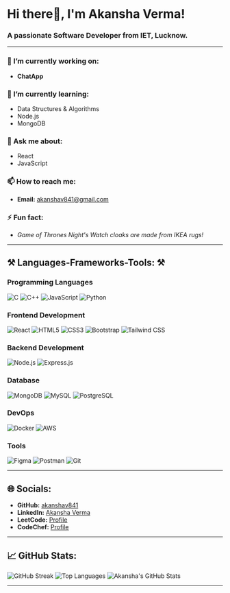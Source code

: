 # Hi there👋, I'm Akansha Verma!

### A passionate Software Developer from IET, Lucknow.

---

### 🔭 I’m currently working on:
- **ChatApp**  

### 🌱 I’m currently learning:
- Data Structures & Algorithms
- Node.js
- MongoDB

### 💬 Ask me about:
- React
- JavaScript

### 📫 How to reach me:
- **Email:** akanshav841@gmail.com

### ⚡ Fun fact:
- *Game of Thrones Night's Watch cloaks are made from IKEA rugs!*

---

## ⚒️ Languages-Frameworks-Tools: ⚒️

### **Programming Languages**

![C](https://img.shields.io/badge/-C-00599C?logo=c&logoColor=white&style=flat)
![C++](https://img.shields.io/badge/-C++-00599C?logo=c%2B%2B&logoColor=white&style=flat)
![JavaScript](https://img.shields.io/badge/-JavaScript-F7DF1E?logo=javascript&logoColor=black&style=flat)
![Python](https://img.shields.io/badge/-Python-3776AB?logo=python&logoColor=white&style=flat)

### **Frontend Development**

![React](https://img.shields.io/badge/-React-61DAFB?logo=react&logoColor=black&style=flat)
![HTML5](https://img.shields.io/badge/-HTML5-E34F26?logo=html5&logoColor=white&style=flat)
![CSS3](https://img.shields.io/badge/-CSS3-1572B6?logo=css3&logoColor=white&style=flat)
![Bootstrap](https://img.shields.io/badge/-Bootstrap-7952B3?logo=bootstrap&logoColor=white&style=flat)
![Tailwind CSS](https://img.shields.io/badge/-TailwindCSS-38B2AC?logo=tailwind-css&logoColor=white&style=flat)

### **Backend Development**

![Node.js](https://img.shields.io/badge/-Node.js-339933?logo=node.js&logoColor=white&style=flat)
![Express.js](https://img.shields.io/badge/-Express.js-000000?logo=express&logoColor=white&style=flat)

### **Database**

![MongoDB](https://img.shields.io/badge/-MongoDB-47A248?logo=mongodb&logoColor=white&style=flat)
![MySQL](https://img.shields.io/badge/-MySQL-4479A1?logo=mysql&logoColor=white&style=flat)
![PostgreSQL](https://img.shields.io/badge/-PostgreSQL-336791?logo=postgresql&logoColor=white&style=flat)

### **DevOps**

![Docker](https://img.shields.io/badge/-Docker-2496ED?logo=docker&logoColor=white&style=flat)
![AWS](https://img.shields.io/badge/-AWS-232F3E?logo=amazon-aws&logoColor=white&style=flat)

### **Tools**

![Figma](https://img.shields.io/badge/-Figma-F24E1E?logo=figma&logoColor=white&style=flat)
![Postman](https://img.shields.io/badge/-Postman-FF6C37?logo=postman&logoColor=white&style=flat)
![Git](https://img.shields.io/badge/-Git-F05032?logo=git&logoColor=white&style=flat)

---

## 🌐 Socials:

- **GitHub:** [akanshav841](https://github.com/akanshav841)
- **LinkedIn:** [Akansha Verma](https://www.linkedin.com/in/akansha-verma-623a66232/)
- **LeetCode:** [Profile](https://leetcode.com/u/akanshav841/)
- **CodeChef:** [Profile](https://www.codechef.com/users/your-username)

---

## 📈 GitHub Stats:

![GitHub Streak](https://github-readme-streak-stats.herokuapp.com/?user=akanshav841&theme=dark&hide_border=false)
![Top Languages](https://github-readme-stats.vercel.app/api/top-langs/?username=akanshav841&layout=compact&theme=dark&hide_border=false)
![Akansha's GitHub Stats](https://github-readme-stats.vercel.app/api?username=akanshav841&show_icons=true&theme=dark&hide_border=false)

---



